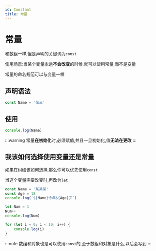 ```yaml
---
id: Constant
title: 常量
---
```


# 常量

和数组一样,但是声明的关键词为`const`

使用场景:当某个变量永远**不会改变**的时候,就可以使用常量,而不是变量

常量的命名规范可以与变量一样

## 声明语法

```js showLineNumbers
const Name = '张三'
```

## 使用

```js showLineNumbers
console.log(Name)
```

:::warning
常量**在初始化**时,必须赋值,并且一旦初始化,值**无法在更改**
:::

## 我该如何选择使用变量还是常量

如果在纠结该如何选择,那么你可以优先使用`const`

当这个变量需要改变时,再改为`let`

```js showLineNumbers
const Name = '某某某'
const Age = 18
console.log(`${Name}今年${Age}岁`)
```

```js showLineNumbers
let Num = 1
Num++
console.log(Num)

for (let i = 0; i < 10; i++) {
    console.log(i)
}
```

:::note
数组和对象也是可以使用`const`的,至于数组和对象是什么,以后会写到
:::
